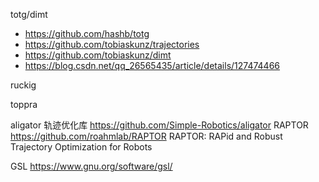 totg/dimt
- https://github.com/hashb/totg
- https://github.com/tobiaskunz/trajectories
- https://github.com/tobiaskunz/dimt
- https://blog.csdn.net/qq_26565435/article/details/127474466

ruckig

toppra

aligator 轨迹优化库
https://github.com/Simple-Robotics/aligator
RAPTOR
https://github.com/roahmlab/RAPTOR RAPTOR: RAPid and Robust Trajectory Optimization for Robots

GSL https://www.gnu.org/software/gsl/




